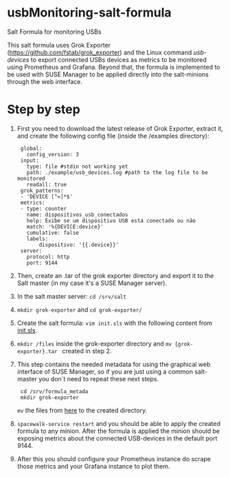 # usbMonitoring-salt-formula
Salt Formula for monitoring USBs

This salt formula uses Grok Exporter (https://github.com/fstab/grok_exporter) and the Linux command *usb-devices* to export connected USBs devices as metrics to be monitored using Prometheus and Grafana. Beyond that, the formula is implemented to be used with SUSE Manager to be applied directly into the salt-minions through the web interface.

# Step by step 

1. First you need to download the latest release of Grok Exporter, extract it, and create the following config file (inside the /examples directory): 

        global:
          config_version: 3
        input:
          type: file #stdin not working yet 
          path: ./example/usb_devices.log #path to the log file to be monitored 
          readall: true
        grok_patterns:
        - 'DEVICE [^=]*$'
        metrics:
        - type: counter
          name: dispositivos_usb_conectados
          help: Exibe se um dispositivo USB está conectado ou não
          match: '%{DEVICE:device}'
          cumulative: false
          labels:
              dispositivo: '{{.device}}'
        server:
          protocol: http
          port: 9144

2. Then, create an .tar of the grok exporter directory and export it to the Salt master (in my case it's a SUSE Manager server).

3. In the salt master server: `cd /srv/salt`
  3. `mkdir grok-exporter` and `cd grok-exporter/` 
  3. Create the salt formula: `vim init.sls` with the following content from [init.sls](https://github.com/jlvale/usbMonitoring-salt-formula/blob/master/salt/grok-exporter/init.sls).
  
  3. `mkdir /files` inside the grok-exporter directory and `mv {grok-exporter}.tar ` created in step 2.
  
4. This step contains the needed metadata for using the graphical web interface of SUSE Manager, so if you are just using a common salt-master you don´t need to repeat these next steps. 

        cd /srv/formula_metada
        mkdir grok-exporter
        
      `mv` the files from [here](https://github.com/jlvale/usbMonitoring-salt-formula/tree/master/formula_metadata/grok-exporter) to the created directory.

5. `spacewalk-service restart` and you should be able to apply the created formula to any minion. After the formula is applied the minion should be exposing metrics about the connected USB-devices in the default port 9144. 

6. After this you should configure your Prometheus instance do scrape those metrics and your Grafana instance to plot them. 
